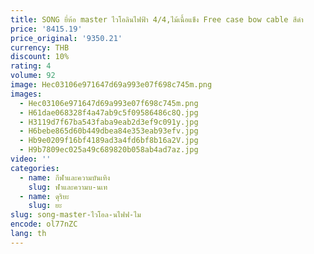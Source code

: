 ```yaml
---
title: SONG ยี่ห้อ master ไวโอลินไฟฟ้า 4/4,ไม้เนื้อแข็ง Free case bow cable สีดํา
price: '8415.19'
price_original: '9350.21'
currency: THB
discount: 10%
rating: 4
volume: 92
image: Hec03106e971647d69a993e07f698c745m.png
images:
  - Hec03106e971647d69a993e07f698c745m.png
  - H61dae068328f4a47ab9c5f09586486c8Q.jpg
  - H3119d7f67ba543faba9eab2d3ef9c091y.jpg
  - H6bebe865d60b449dbea84e353eab93efv.jpg
  - Hb9e0209f16bf4189ad3a4fd6bf8b16a2V.jpg
  - H9b7809ec025a49c689820b058ab4ad7az.jpg
video: ''
categories:
  - name: กีฬาและความบันเทิง
    slug: ฬาและความบ-นเท
  - name: ดุริยะ
    slug: ยะ
slug: song-master-ไวโอล-นไฟฟ-ไม
encode: ol77nZC
lang: th
---
```

  